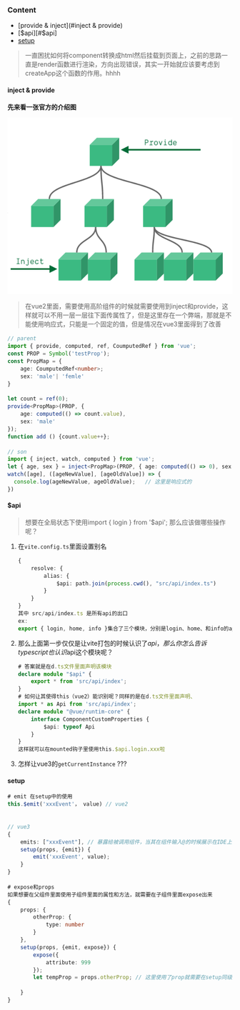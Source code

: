 ### Content

- [provide & inject](#inject & provide)
- [$api][#$api]
- [setup](#setup)

> 一直困扰如何将component转换成html然后挂载到页面上，之前的思路一直是render函数进行渲染，方向出现错误，其实一开始就应该要考虑到createApp这个函数的作用。hhhh

#### inject & provide

**先来看一张官方的介绍图**

![](./img/components_provide.png)

> 在vue2里面，需要使用高阶组件的时候就需要使用到inject和provide，这样就可以不用一层一层往下面传属性了，但是这里存在一个弊端，那就是不能使用响应式，只能是一个固定的值，但是情况在vue3里面得到了改善

```typescript
// parent
import { provide, computed, ref, CoumputedRef } from 'vue';
const PROP = Symbol('testProp');
const PropMap = {
    age: CoumputedRef<number>;
    sex: 'male'| 'femle'
}

let count = ref(0);
provide<PropMap>(PROP, {
    age: computed(() => count.value),
    sex: 'male'
});
function add () {count.value++};

// son
import { inject, watch, computed } from 'vue';
let { age, sex } = inject<PropMap>(PROP, { age: computed(() => 0), sex: 'female' });
watch([age], ([ageNewValue], [ageOldValue]) => {
  console.log(ageNewValue, ageOldValue);   // 这里是响应式的
})
```



#### $api

> 想要在全局状态下使用import { login } from '$api'; 那么应该做哪些操作呢？

1. 在`vite.config.ts`里面设置别名

   ```typescript
   {
       resolve: {
           alias: {
               $api: path.join(process.cwd(), "src/api/index.ts")
           }
       }
   }
   其中 src/api/index.ts 是所有api的出口
   ex: 
   export { login, home, info }集合了三个模块，分别是login、home、和info的api接口，那么当我们需要在业务里面使用的使用，可以通过import { home } from '$api';
   ```

2. 那么上面第一步仅仅是让vite打包的时候认识了$api，那么你怎么告诉typescript也认识$api这个模块呢？

   ```typescript
   # 答案就是在d.ts文件里面声明该模块
   declare module "$api" {
       export * from 'src/api/index';
   }
   # 如何让其使得this（vue2）能识别呢？同样的是在d.ts文件里面声明、
   import * as Api from 'src/api/index';
   declare module "@vue/runtim-core" {
       interface ComponentCustomProperties {
           $api: typeof Api
       }
   }
   这样就可以在mounted钩子里使用this.$api.login.xxx啦
   ```

3.  怎样让vue3的`getCurrentInstance` ???



#### setup

```typescript
# emit 在setup中的使用
this.$emit('xxxEvent'， value) // vue2


// vue3
{
    emits: ["xxxEvent"], // 暴露给被调用组件，当其在组件输入@的时候展示在IDE上面的方法
    setup(props, {emit}) {
        emit('xxxEvent', value);
    }
}

# expose和props
如果想要在父组件里面使用子组件里面的属性和方法，就需要在子组件里面expose出来
{
    props: {
        otherProp: {
            type: number
        }
    },
    setup(props, {emit, expose}) {
        expose({
            attribute: 999
        });
        let tempProp = props.otherProp; // 这里使用了prop就需要在setup同级声明下props
        
    }
}
```



